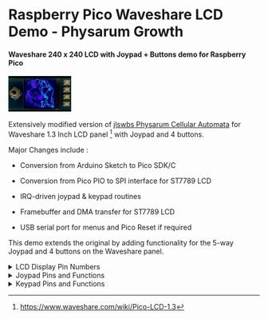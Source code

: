 # Raspberry Pico Waveshare LCD Demo - Physarum Growth
#### Waveshare 240 x 240 LCD with Joypad + Buttons demo for Raspberry Pico

<img src="Physarum_Demo.gif" alt="Waveshare LCD" title="Waveshare LCD" width="25%" height="25%">

Extensively modified version of [jlswbs Physarum Cellular Automata](https://github.com/jlswbs/Pico_ST7789_240x240/tree/main/Physarum) for
Waveshare 1.3 Inch LCD panel [^1] with Joypad and 4 buttons. 

Major Changes include :

* Conversion from Arduino Sketch to Pico SDK/C 

* Conversion from Pico PIO to SPI interface for ST7789 LCD

* IRQ-driven joypad & keypad routines

* Framebuffer and DMA transfer for ST7789 LCD

* USB serial port for menus and Pico Reset if required

This demo extends the original by adding functionality for the 5-way Joypad and 4 buttons on the Waveshare panel.

<details><summary>LCD Display Pin Numbers</summary>
<p>
  
| Function   | Waveshare Panel Pin | 
|------------| :------------------:|
| `DC`       |          8          |
| `CS`       |          9          |
| `CLK`      |         10          |
| `DIN`      |         11          |
| `RESET`    |         12          |
| `BL`       |         13          |

</p>
</details>

<details><summary>Joypad Pins and Functions</summary>
<p>

| Pin | Joypad     |  Physarum Population Function           |
|:---:|------------|-----------------------------------------|
|  2  | `UP`       |  Physarum Growth Count - Increase       |
| 18  | `DOWN`     |  Physarum Growth Count - Decrease       |
| 16  | `LEFT`     |  Physarum Population Density - Decrease | 
| 20  | `RIGHT`    |  Physarum Population Density - Increase |
|  3  | `CENTRE`   |  Restart Physarum Animation             | 

</p>
</details>

<details><summary>Keypad Pins and Functions</summary>
<p>

| Pin | Keypad     | Physarum Palette Function |
|:---:|:----------:|---------------------------|
| 15  | `A`        | Re-Randomise Colours      |
| 17  | `B`        | Decrement Colours         |
| 19  | `X`        | Invert Colours            |
| 21  | `Y`        | Merge Colours             |

</p>
</details>

[^1]:https://www.waveshare.com/wiki/Pico-LCD-1.3



